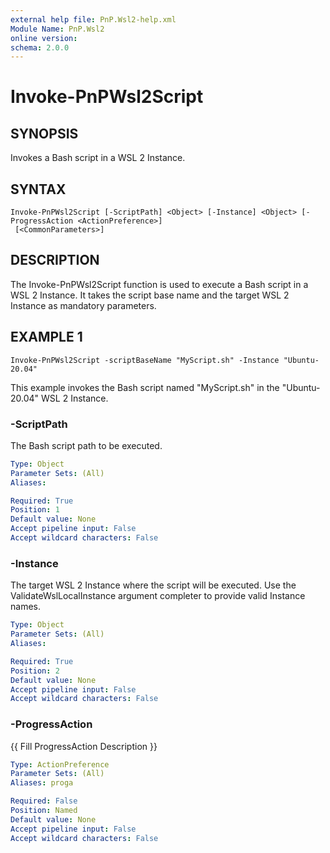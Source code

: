 ```yaml
---
external help file: PnP.Wsl2-help.xml
Module Name: PnP.Wsl2
online version:
schema: 2.0.0
---
```


# Invoke-PnPWsl2Script

## SYNOPSIS
Invokes a Bash script in a WSL 2 Instance.

## SYNTAX

```
Invoke-PnPWsl2Script [-ScriptPath] <Object> [-Instance] <Object> [-ProgressAction <ActionPreference>]
 [<CommonParameters>]
```

## DESCRIPTION
The Invoke-PnPWsl2Script function is used to execute a Bash script in a WSL 2 Instance.
It takes the script base name and the target WSL 2 Instance as mandatory parameters.



## EXAMPLE 1
```
Invoke-PnPWsl2Script -scriptBaseName "MyScript.sh" -Instance "Ubuntu-20.04"
```

This example invokes the Bash script named "MyScript.sh" in the "Ubuntu-20.04" WSL 2 Instance.



### -ScriptPath
The Bash script path to be executed.

```yaml
Type: Object
Parameter Sets: (All)
Aliases:

Required: True
Position: 1
Default value: None
Accept pipeline input: False
Accept wildcard characters: False
```

### -Instance
The target WSL 2 Instance where the script will be executed.
Use the ValidateWslLocalInstance argument completer to provide valid Instance names.

```yaml
Type: Object
Parameter Sets: (All)
Aliases:

Required: True
Position: 2
Default value: None
Accept pipeline input: False
Accept wildcard characters: False
```

### -ProgressAction
{{ Fill ProgressAction Description }}

```yaml
Type: ActionPreference
Parameter Sets: (All)
Aliases: proga

Required: False
Position: Named
Default value: None
Accept pipeline input: False
Accept wildcard characters: False
```
